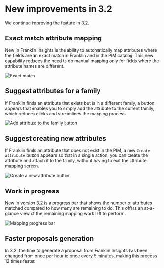 # New improvements in 3.2

We continue improving the feature in 3.2.

## Exact match attribute mapping
New in Franklin Insights is the ability to automatically map attributes where the fields are an exact match in Franklin and in the PIM catalog. This new capability reduces the need to do manual mapping only for fields where the attribute names are different.

![Exact match](../img/FI_exact_match.png)

## Suggest attributes for a family
If Franklin finds an attribute that exists but is in a different family, a button appears that enables you to simply add the attribute to the current family, which reduces clicks and streamlines the mapping process.

![Add attribute to the family button](../img/FI_add_to_family.png)

## Suggest creating new attributes
If Franklin finds an attribute that does not exist in the PIM, a new `Create attribute` button appears so that in a single action, you can create the attribute and attach it to the family, without having to exit the attribute mapping screen.

![Create a new attribute button](../img/FI_create_attribute.png)

## Work in progress
New in version 3.2 is a progress bar that shows the number of attributes matched compared to how many are remaining to do. This offers an at-a-glance view of the remaining mapping work left to perform.

![Mapping progress bar](../img/FI_work_progress.png)

## Faster proposals generation
In 3.2, the time to generate a proposal from Franklin Insights has been changed from once per hour to once every 5 minutes, making this process 12 times faster.
